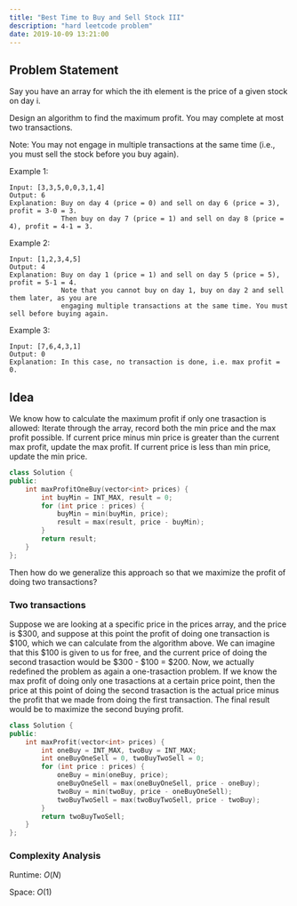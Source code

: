 ```yaml
---
title: "Best Time to Buy and Sell Stock III"
description: "hard leetcode problem"
date: 2019-10-09 13:21:00
---
```


## Problem Statement

Say you have an array for which the ith element is the price of a given stock on day i.

Design an algorithm to find the maximum profit. You may complete at most two transactions.

Note: You may not engage in multiple transactions at the same time (i.e., you must sell the stock before you buy again).

Example 1:
```
Input: [3,3,5,0,0,3,1,4]
Output: 6
Explanation: Buy on day 4 (price = 0) and sell on day 6 (price = 3), profit = 3-0 = 3.
             Then buy on day 7 (price = 1) and sell on day 8 (price = 4), profit = 4-1 = 3.
```
Example 2:
```
Input: [1,2,3,4,5]
Output: 4
Explanation: Buy on day 1 (price = 1) and sell on day 5 (price = 5), profit = 5-1 = 4.
             Note that you cannot buy on day 1, buy on day 2 and sell them later, as you are
             engaging multiple transactions at the same time. You must sell before buying again.
```
Example 3:
```
Input: [7,6,4,3,1]
Output: 0
Explanation: In this case, no transaction is done, i.e. max profit = 0.
```

## Idea
We know how to calculate the maximum profit if only one trasaction is allowed:
Iterate through the array, record both the min price and the max profit possible. If current price minus min price is greater than the current max profit, update the max profit. If current price is less than min price, update the min price.

```cpp
class Solution {
public:
    int maxProfitOneBuy(vector<int> prices) {
        int buyMin = INT_MAX, result = 0;
        for (int price : prices) {
            buyMin = min(buyMin, price);
            result = max(result, price - buyMin);
        }
        return result;
    }
};
```

Then how do we generalize this approach so that we maximize the profit of doing two transactions?

### Two transactions
Suppose we are looking at a specific price in the prices array, and the price is \$300, and suppose at this point the profit of doing one transaction is \$100, which we can calculate from the algorithm above. We can imagine that this \$100 is given to us for free, and the current price of doing the second trasaction would be \$300 - \$100 = \$200. Now, we actually redefined the problem as again a one-trasaction problem. If we know the max profit of doing only one trasactions at a certain price point, then the price at this point of doing the second trasaction is the actual price minus the profit that we made from doing the first transaction. The final result would be to maximize the second buying profit.

```cpp
class Solution {
public:
    int maxProfit(vector<int> prices) {
        int oneBuy = INT_MAX, twoBuy = INT_MAX;
        int oneBuyOneSell = 0, twoBuyTwoSell = 0;
        for (int price : prices) {
            oneBuy = min(oneBuy, price);
            oneBuyOneSell = max(oneBuyOneSell, price - oneBuy);
            twoBuy = min(twoBuy, price - oneBuyOneSell);
            twoBuyTwoSell = max(twoBuyTwoSell, price - twoBuy);
        }
        return twoBuyTwoSell;
    }
};
```
### Complexity Analysis
Runtime: $O(N)$

Space: $O(1)$

